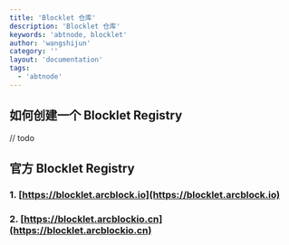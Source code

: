 ```yaml
---
title: 'Blocklet 仓库'
description: 'Blocklet 仓库'
keywords: 'abtnode, blocklet'
author: 'wangshijun'
category: ''
layout: 'documentation'
tags:
  - 'abtnode'
---
```


## 如何创建一个 Blocklet Registry

// todo

## 官方 Blocklet Registry

### 1. [https://blocklet.arcblock.io](https://blocklet.arcblock.io)

### 2. [https://blocklet.arcblockio.cn](https://blocklet.arcblockio.cn)
